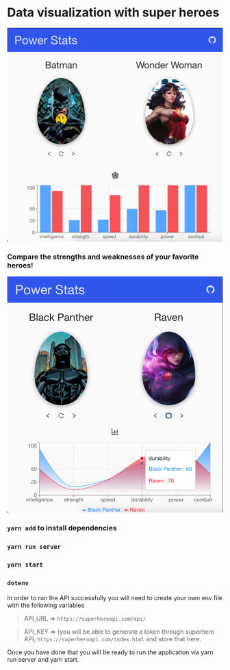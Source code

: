 # Data visualization with super heroes

![BarGraph](./public/images/bar.png)

### Compare the strengths and weaknesses of your favorite heroes!

![WaveGraph](./public/images/wave.png)

### `yarn add` to install dependencies

### `yarn run server`

### `yarn start`

### `dotenv`

In order to run the API successfully you will need to create your own env file with the following variables

> API_URL => `https://superheroapi.com/api/`

> API_KEY => (you will be able to generate a token through superhero API, `https://superheroapi.com/index.html` and store that here.

Once you have done that you will be ready to run the applicaiton via yarn run server and yarn start.
